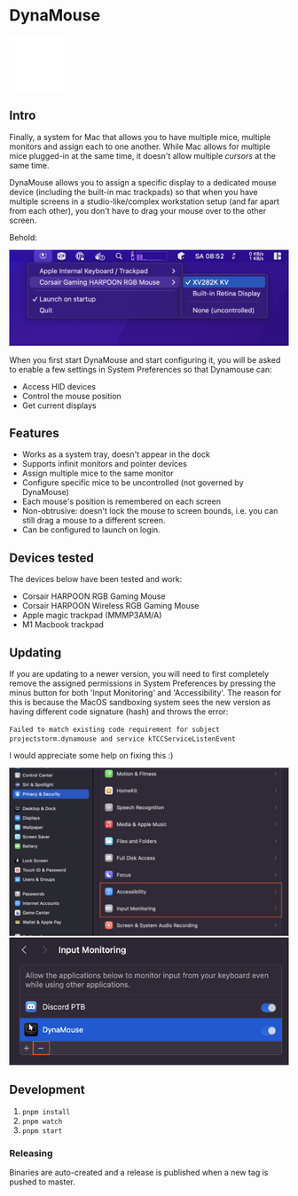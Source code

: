 # DynaMouse

![](./media/icon-mac.png)

## Intro

Finally, a system for Mac that allows you to have multiple mice, multiple monitors and assign each to one another. 
While Mac allows for multiple mice plugged-in at the same time, it doesn't allow multiple _cursors_ at the same time. 

DynaMouse allows you to assign a specific display to a dedicated mouse device (including the built-in mac trackpads) so that when you have multiple screens in a studio-like/complex workstation setup (and far apart from each other), you don't have to drag your mouse over to the other screen.

Behold:

![](screenshots/screenshot.png)

When you first start DynaMouse and start configuring it, you will be asked to enable a few settings in System Preferences so that Dynamouse can:

* Access HID devices
* Control the mouse position
* Get current displays

## Features

* Works as a system tray, doesn't appear in the dock
* Supports infinit monitors and pointer devices
* Assign multiple mice to the same monitor
* Configure specific mice to be uncontrolled (not governed by DynaMouse)
* Each mouse's position is remembered on each screen
* Non-obtrusive: doesn't lock the mouse to screen bounds, i.e. you can still drag a mouse to a different screen.
* Can be configured to launch on login.

## Devices tested

The devices below have been tested and work:

* Corsair HARPOON RGB Gaming Mouse
* Corsair HARPOON Wireless RGB Gaming Mouse
* Apple magic trackpad (‎MMMP3AM/A)
* M1 Macbook trackpad

## Updating

If you are updating to a newer version, you will need to first completely remove the assigned permissions in System Preferences
by pressing the minus button for both 'Input Monitoring' and 'Accessibility'. The reason for this is because the MacOS sandboxing system
sees the new version as having different code signature (hash) and throws the error:

`Failed to match existing code requirement for subject projectstorm.dynamouse and service kTCCServiceListenEvent`

I would appreciate some help on fixing this :)

![](screenshots/faq1.png)
![](screenshots/faq2.png)

## Development

1. `pnpm install`
2. `pnpm watch`
3. `pnpm start`

### Releasing

Binaries are auto-created and a release is published when a new tag is pushed to master. 
